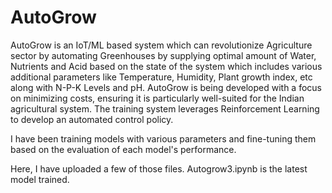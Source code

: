 # AutoGrow

AutoGrow is an IoT/ML based system which can revolutionize Agriculture sector by automating Greenhouses by supplying optimal amount of Water, Nutrients and Acid based on the state of the system which includes various additional parameters like Temperature, Humidity, Plant growth index, etc along with N-P-K Levels and pH. AutoGrow is being developed with a focus on minimizing costs, ensuring it is particularly well-suited for the Indian agricultural system. The training system leverages Reinforcement Learning to develop an automated control policy. 

I have been training models with various parameters and fine-tuning them based on the evaluation of each model's performance. 

Here, I have uploaded a few of those files.  Autogrow3.ipynb is the latest model trained.
